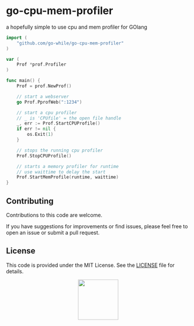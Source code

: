 # go-cpu-mem-profiler
 a hopefully simple to use cpu and mem profiler for GOlang


```go
import (
	"github.com/go-while/go-cpu-mem-profiler"
)

var (
	Prof *prof.Profiler
)

func main() {
	Prof = prof.NewProf()

	// start a webserver
	go Prof.PprofWeb(":1234")

	// start a cpu profiler
	// _ is 'CPUfile' = the open file handle
	_, err := Prof.StartCPUProfile()
	if err != nil {
		os.Exit(1)
	}

	// stops the running cpu profiler
	Prof.StopCPUProfile()

	// starts a memory profiler for runtime
	// use waittime to delay the start
	Prof.StartMemProfile(runtime, waittime)
}
```


## Contributing

Contributions to this code are welcome.

If you have suggestions for improvements or find issues, please feel free to open an issue or submit a pull request.

## License

This code is provided under the MIT License. See the [LICENSE](LICENSE) file for details.

<p align="center">
  <img width="110" src="https://github-profile-trophy.vercel.app/?username=go-while&theme=matrix">
</p>
